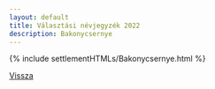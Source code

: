 ```yaml
---
layout: default
title: Választási névjegyzék 2022
description: Bakonycsernye
---
```


{% include settlementHTMLs/Bakonycsernye.html %}

[Vissza](../)